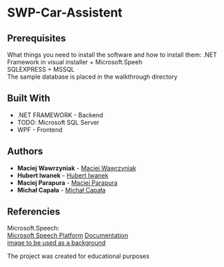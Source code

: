 # SWP-Car-Assistent

## Prerequisites

What things you need to install the software and how to install them:
.NET Framework in visual installer + Microsoft.Speeh  
SQLEXPRESS + MSSQL  
The sample database is placed in the walkthrough directory  

## Built With
* .NET FRAMEWORK - Backend
* TODO: Microsoft SQL Server
* WPF - Frontend

## Authors

* **Maciej Wawrzyniak** - [Maciej Wawrzyniak](https://github.com/mwawrzyniiak)
* **Hubert Iwanek** - [Hubert Iwanek](https://github.com/exple96)
* **Maciej Parapura** - [Maciej Parapura](https://github.com/Mehip)
* **Michał Capała** - [Michał Capała](https://github.com/michi0987)

## Referencies
Microsoft.Speech:  
[Microsoft Speech Platform](https://docs.microsoft.com/en-us/previous-versions/office/developer/speech-technologies/hh361572(v=office.14)?redirectedfrom=MSDN)  
[Documentation](https://docs.microsoft.com/pl-pl/dotnet/api/system.speech.recognition?view=netframework-4.8)  
[image to be used as a background](https://motopedia.otomoto.pl/fso-polonez/) 
  
The project was created for educational purposes
